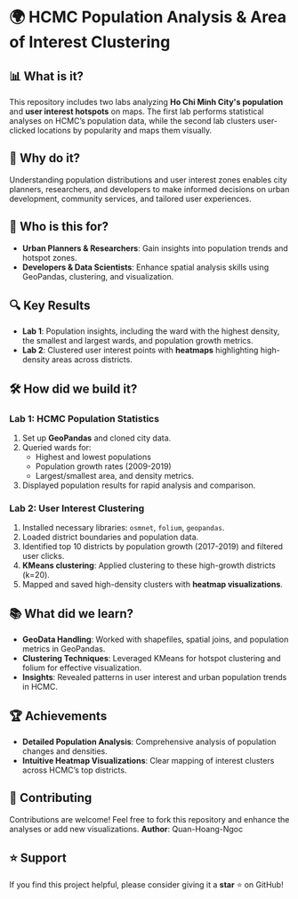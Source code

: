 # 🌍 **HCMC Population Analysis & Area of Interest Clustering**

## 📊 What is it?
This repository includes two labs analyzing **Ho Chi Minh City's population** and **user interest hotspots** on maps. The first lab performs statistical analyses on HCMC’s population data, while the second lab clusters user-clicked locations by popularity and maps them visually.

## 🎯 Why do it?
Understanding population distributions and user interest zones enables city planners, researchers, and developers to make informed decisions on urban development, community services, and tailored user experiences.

## 👤 Who is this for?
- **Urban Planners & Researchers**: Gain insights into population trends and hotspot zones.
- **Developers & Data Scientists**: Enhance spatial analysis skills using GeoPandas, clustering, and visualization.

## 🔍 Key Results
- **Lab 1**: Population insights, including the ward with the highest density, the smallest and largest wards, and population growth metrics.
- **Lab 2**: Clustered user interest points with **heatmaps** highlighting high-density areas across districts.

## 🛠️ How did we build it?
### **Lab 1**: HCMC Population Statistics
1. Set up **GeoPandas** and cloned city data.
2. Queried wards for:
   - Highest and lowest populations
   - Population growth rates (2009-2019)
   - Largest/smallest area, and density metrics.
3. Displayed population results for rapid analysis and comparison.

### **Lab 2**: User Interest Clustering
1. Installed necessary libraries: `osmnet`, `folium`, `geopandas`.
2. Loaded district boundaries and population data.
3. Identified top 10 districts by population growth (2017-2019) and filtered user clicks.
4. **KMeans clustering**: Applied clustering to these high-growth districts (k=20).
5. Mapped and saved high-density clusters with **heatmap visualizations**.

## 📚 What did we learn?
- **GeoData Handling**: Worked with shapefiles, spatial joins, and population metrics in GeoPandas.
- **Clustering Techniques**: Leveraged KMeans for hotspot clustering and folium for effective visualization.
- **Insights**: Revealed patterns in user interest and urban population trends in HCMC.

## 🏆 Achievements
- **Detailed Population Analysis**: Comprehensive analysis of population changes and densities.
- **Intuitive Heatmap Visualizations**: Clear mapping of interest clusters across HCMC’s top districts.

## 🤝 Contributing
Contributions are welcome! Feel free to fork this repository and enhance the analyses or add new visualizations.
**Author**: Quan-Hoang-Ngoc  

## ⭐ Support
If you find this project helpful, please consider giving it a **star** ⭐ on GitHub!

